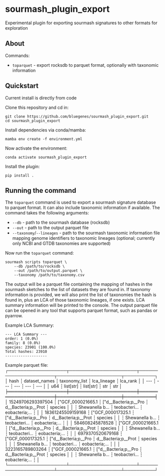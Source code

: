 # sourmash_plugin_export

Experimental plugin for exporting sourmash signatures to other formats for exploration

## About

Commands:

- `toparquet` - export rocksdb to parquet format, optionally with taxonomic information


## Quickstart

Current install is directly from code

Clone this repository and cd in:
```
git clone https://github.com/bluegenes/sourmash_plugin_export.git
cd sourmash_plugin_export
```

Install dependencies via conda/mamba:
```
mamba env create -f environment.yml
```

Now activate the environment:
```
conda activate sourmash_plugin_export
```

Install the plugin:
```
pip install .
```

## Running the command
The `toparquet` command is used to export a sourmash signature database to parquet format. It can also include taxonomic information if available.
The command takes the following arguments:
- `--db` - path to the sourmash database (rocksdb)
- `--out` - path to the output parquet file
- `--taxonomy`/`--lineages` - path to the sourmash taxonomic information file mapping genome identifiers to taxonomic lineages (optional; currently only NCBI and GTDB taxonomies are supported)

Now run the `toparquet` command:
```
sourmash scripts toparquet \
    --db /path/to/rocksdb \
    --out /path/to/output.parquet \
    --taxonomy /path/to/taxonomy.csv
```

The output will be a parquet file containing the mapping of hashes in the sourmash sketches to the list of datasets they are found in. If taxonomy information is provided, we will also print the list of taxonomies the hash is found in, plus an LCA of those taxonomic lineages, if one exists. LCA summary information will be printed to the console. The output parquet file can be opened in any tool that supports parquet format, such as pandas or pyarrow.

Example LCA Summary:
```
--- LCA Summary ---
order: 1 (0.0%)
family: 8 (0.0%)
species: 23901 (100.0%)
Total hashes: 23910
-------------------
```

Example parquet file:
┌───────────────────┬──────────────────────┬──────────────────────┬─────────────────────┬──────────┐
│ hash              ┆ dataset_names        ┆ taxonomy_list        ┆ lca_lineage         ┆ lca_rank │
│ ---               ┆ ---                  ┆ ---                  ┆ ---                 ┆ ---      │
│ u64               ┆ list[str]            ┆ list[str]            ┆ str                 ┆ str      │
╞═══════════════════╪══════════════════════╪══════════════════════╪═════════════════════╪══════════╡
│ 15249706293397504 ┆ ["GCF_000021665.1    ┆ ["d__Bacteria;p__Pro ┆ d__Bacteria;p__Prot ┆ species  │
│                   ┆ Shewanella b…        ┆ teobacteri…          ┆ eobacteria;…        ┆          │
│ 18361245509159168 ┆ ["GCF_000017325.1    ┆ ["d__Bacteria;p__Pro ┆ d__Bacteria;p__Prot ┆ species  │
│                   ┆ Shewanella b…        ┆ teobacteri…          ┆ eobacteria;…        ┆          │
│ 584608245878528   ┆ ["GCF_000021665.1    ┆ ["d__Bacteria;p__Pro ┆ d__Bacteria;p__Prot ┆ species  │
│                   ┆ Shewanella b…        ┆ teobacteri…          ┆ eobacteria;…        ┆          │
│ 6979370520679168  ┆ ["GCF_000017325.1    ┆ ["d__Bacteria;p__Pro ┆ d__Bacteria;p__Prot ┆ species  │
│                   ┆ Shewanella b…        ┆ teobacteri…          ┆ eobacteria;…        ┆          │
│ 3223165789803264  ┆ ["GCF_000021665.1    ┆ ["d__Bacteria;p__Pro ┆ d__Bacteria;p__Prot ┆ species  │
│                   ┆ Shewanella b…        ┆ teobacteri…          ┆ eobacteria;…        ┆          │
└───────────────────┴──────────────────────┴──────────────────────┴─────────────────────┴──────────┘

